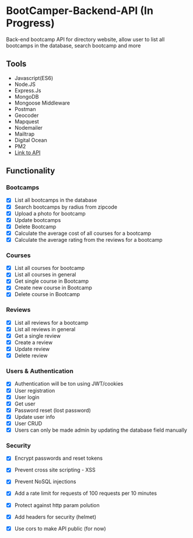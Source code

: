 # BootCamper-Backend-API (In Progress)
Back-end bootcamp API for directory website, allow user to list all bootcamps in the database, search bootcamp and more

## Tools

* Javascript(ES6)
* Node.JS
* Express.Js
* MongoDB
* Mongoose Middleware
* Postman
* Geocoder 
* Mapquest
* Nodemailer
* Mailtrap
* Digital Ocean
* PM2
* [Link to API](http://jamesyang12.com/)

## Functionality

### Bootcamps
- [x] List all bootcamps in the database
- [x] Search bootcamps by radius from zipcode
- [x] Upload a photo for bootcamp
- [x] Update bootcamps
- [x] Delete Bootcamp
- [x] Calculate the average cost of all courses for a bootcamp
- [x] Calculate the average rating from the reviews for a bootcamp

### Courses
- [x] List all courses for bootcamp
- [x] List all courses in general
- [x] Get single course in Bootcamp
- [x] Create new course in Bootcamp
- [x] Delete course in Bootcamp

### Reviews
- [x] List all reviews for a bootcamp
- [x] List all reviews in general
- [x] Get a single review
- [x] Create a review
- [x] Update review
- [x] Delete review

### Users & Authentication
- [x] Authentication will be ton using JWT/cookies
- [x] User registration
- [x] User login
- [x] Get user
- [x] Password reset (lost password)
- [x] Update user info
- [x] User CRUD
- [x] Users can only be made admin by updating the database field manually

### Security
- [x] Encrypt passwords and reset tokens
- [x] Prevent cross site scripting - XSS
- [x] Prevent NoSQL injections
- [x] Add a rate limit for requests of 100 requests per 10 minutes
- [x] Protect against http param polution
- [x] Add headers for security (helmet)
- [x] Use cors to make API public (for now)

